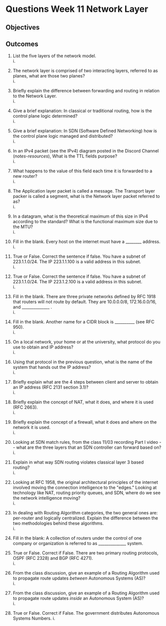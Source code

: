 # Questions Week 11 Network Layer

## Objectives


## Outcomes

1. List the five layers of the network model.  
i.

2. The network layer is comprised of two interacting layers, referred to as planes, what are those two planes?  
i.

3. Briefly explain the difference between forwarding and routing in relation to the Network Layer.  
i.

4. Give a brief explanation: In classical or traditional routing, how is the control plane logic determined?  
i.

5. Give a brief explanation: In SDN (Software Defined Networking) how is the control plane logic managed and distributed?  
i.

6. In an IPv4 packet (see the IPv4) diagram posted in the Discord Channel (*notes-resources*), What is the TTL fields purpose?  
i.

7. What happens to the value of this field each time it is forwarded to a new router?  
i.

8. The Application layer packet is called a message.  The Transport layer packer is called a segment, what is the Network layer packet referred to as?  
i.

9. In a datagram, what is the theoretical maximum of this size in IPv4 according to the standard?  What is the functional maximum size due to the MTU?  
i.

10. Fill in the blank. Every host on the internet must have a ________  address.
i.

11. True or False. Correct the sentence if false. You have a subnet of 223.1.1.0/24.  The IP 223.1.1.100 is a valid address in this subnet.  
i.

12. True or False. Correct the sentence if false. You have a subnet of 223.1.1.0/24.  The IP 223.1.2.100 is a valid address in this subnet.  
i.

13. Fill in the blank. There are three private networks defined by RFC 1918 that routers will not route by default.  They are 10.0.0.0/8, 172.16.0.0/16, and ______________ .  
i.  

14. Fill in the blank. Another name for a CIDR block is __________ (see RFC 950).  
i.

15. On a local network, your home or at the university, what protocol do you use to obtain and IP address?  
i.

16. Using that protocol in the previous question, what is the name of the system that hands out the IP address?  
i.

17. Briefly explain what are the 4 steps between client and server to obtain an IP address (RFC 2131 section 3.1)?  
i.

18. Briefly explain the concept of NAT, what it does, and where it is used (RFC 2663).  
i.

19. Briefly explain the concept of a firewall, what it does and where on the network it is used.  
i.

20. Looking at SDN match rules, from the class 11/03 recording Part I video -- what are the three layers that an SDN controller can forward based on?  
i.

21. Explain in what way SDN routing violates classical layer 3 based routing?  
i.

22. Looking at RFC 1958, the original architectural principles of the internet involved moving the connection intelligence to the "edges." Looking at technology like NAT, routing priority queues, and SDN, where do we see the network intelligence moving?  
i.

23. In dealing with Routing Algorithm categories, the two general ones are: per-router and logically centralized. Explain the difference between the two methodologies behind these algorithms.  
i.

24. Fill in the blank: A collection of routers under the control of one company or organization is referred to as ______________ system.

25. True or False. Correct if False. There are two primary routing protocols, OSPF (RFC 2328) and BGP (RFC 4271).  
i.

26. From the class discussion, give an example of a Routing Algorithm used to propagate route updates *between* Autonomous Systems (AS)?  
i.

27. From the class discussion, give an example of a Routing Algorithm used to propagate route updates *inside* an Autonomous System (AS)?  
i.

28. True or False. Correct if False.  The government distributes Autonomous Systems Numbers.
i.  
